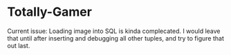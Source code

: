 # Totally-Gamer

Current issue: Loading image into SQL is kinda complecated. I would leave that until after inserting and debugging all other tuples, and try to figure that out last. 
